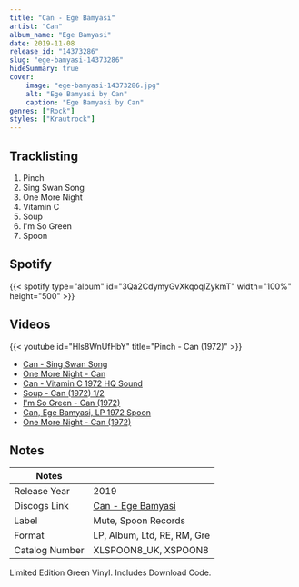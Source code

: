 ```yaml
---
title: "Can - Ege Bamyasi"
artist: "Can"
album_name: "Ege Bamyasi"
date: 2019-11-08
release_id: "14373286"
slug: "ege-bamyasi-14373286"
hideSummary: true
cover:
    image: "ege-bamyasi-14373286.jpg"
    alt: "Ege Bamyasi by Can"
    caption: "Ege Bamyasi by Can"
genres: ["Rock"]
styles: ["Krautrock"]
---
```

## Tracklisting
1. Pinch
2. Sing Swan Song
3. One More Night
4. Vitamin C
5. Soup
6. I'm So Green
7. Spoon
## Spotify
{{< spotify type="album" id="3Qa2CdymyGvXkqoqIZykmT" width="100%" height="500" >}}

## Videos
{{< youtube id="Hls8WnUfHbY" title="Pinch - Can (1972)" >}}
- [Can - Sing Swan Song](https://www.youtube.com/watch?v=3VmM8qRRLwU)
- [One More Night - Can](https://www.youtube.com/watch?v=MyJzv4AFZXc)
- [Can - Vitamin C 1972 HQ Sound](https://www.youtube.com/watch?v=mtFBKCmUsNM)
- [Soup - Can (1972) 1/2](https://www.youtube.com/watch?v=xtAfV07bn4A)
- [I'm So Green - Can (1972)](https://www.youtube.com/watch?v=pRWBuOfOhP4)
- [Can, Ege Bamyasi, LP 1972 Spoon](https://www.youtube.com/watch?v=IDa3uDvzPo0)
- [One More Night - Can (1972)](https://www.youtube.com/watch?v=2s4ABAOK-o8)

## Notes
| Notes          |             |
| ---------------| ----------- |
| Release Year   | 2019 |
| Discogs Link   | [Can - Ege Bamyasi](https://www.discogs.com/release/14373286-Can-Ege-Bamyasi) |
| Label          | Mute, Spoon Records |
| Format         | LP, Album, Ltd, RE, RM, Gre |
| Catalog Number | XLSPOON8_UK, XSPOON8 |

Limited Edition Green Vinyl. Includes Download Code.
